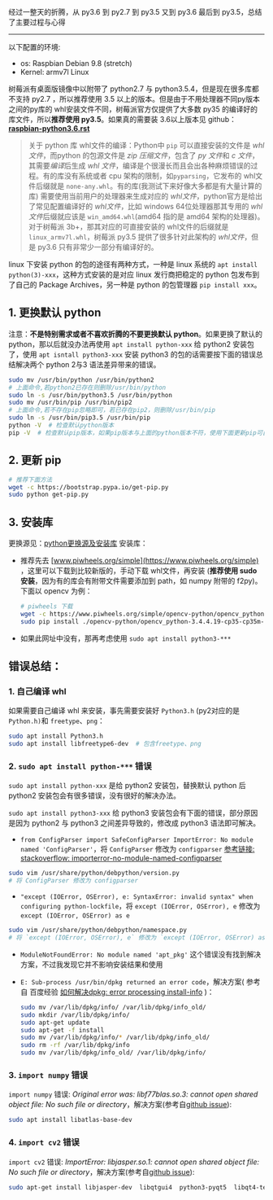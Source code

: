 经过一整天的折腾，从 py3.6 到 py2.7 到 py3.5 又到 py3.6 最后到 py3.5，总结了主要过程与心得

---

以下配置的环境:

- os: Raspbian Debian 9.8 (stretch)
- Kernel: armv7l Linux

树莓派有桌面版镜像中以附带了 python2.7 与 python3.5.4，但是现在很多库都不支持 py2.7 ，所以推荐使用 3.5 以上的版本。但是由于不用处理器不同py版本之间的py库的 whl安装文件不同，树莓派官方仅提供了大多数 py35 的编译好的库文件，所以**推荐使用 py3.5**。如果真的需要装 3.6以上版本见 github：[**raspbian-python3.6.rst**](https://gist.github.com/dschep/24aa61672a2092246eaca2824400d37f)

> 关于 python 库 whl文件的编译：Python中 `pip` 可以直接安装的文件是 *whl文件*，而python 的包源文件是 *zip 压缩文件*，包含了 *py 文件*和 *c 文件*，其需要*编译*后生成 *whl 文件*，编译是个很漫长而且会出各种麻烦错误的过程。有的库没有系统或者 cpu 架构的限制，如`pyparsing`，它发布的 whl文件后缀就是 `none-any.whl`。有的库(我测试下来好像大多都是有大量计算的库) 需要使用当前用户的处理器来生成对应的 *whl文件*，python官方是给出了常见配置编译好的 *whl文件*，比如 windows 64位处理器那其专用的 *whl文件*后缀就应该是 `win_amd64.whl`(amd64 指的是 amd64 架构的处理器)。对于树莓派 3b+，那其对应的可直接安装的 whl文件的后缀就是 `linux_armv7l.whl`，树莓派 py3.5 提供了很多针对此架构的 *whl文件*，但是 py3.6 只有非常少一部分有编译好的。

linux 下安装 python 的包的途径有两种方式，一种是 linux 系统的 `apt install python(3)-xxx`，这种方式安装的是对应 linux 发行商把稳定的 python 包发布到了自己的 Package Archives，另一种是 python 的包管理器 `pip install xxx`。

## 1. 更换默认 python

注意：**不是特别需求或者不喜欢折腾的不要更换默认 python**。如果更换了默认的python，那以后就没办法再使用 `apt install python-xxx` 给 python2 安装包了，使用 `apt isntall python3-xxx` 安装 python3 的包的话需要按下面的错误总结解决两个 python 2与3 语法差异带来的错误。

```bash
sudo mv /usr/bin/python /usr/bin/python2
# 上面命令,若python2已存在则删除/usr/bin/python
sudo ln -s /usr/bin/python3.5 /usr/bin/python
sudo mv /usr/bin/pip /usr/bin/pip2
# 上面命令,若不存在pip忽略即可，若已存在pip2，则删除/usr/bin/pip
sudo ln -s /usr/bin/pip3.5 /usr/bin/pip
python -V  # 检查默认python版本
pip -V  # 检查默认pip版本，如果pip版本与上面的python版本不符，使用下面更新pip可自动解决
```

## 2. 更新 pip

```bash
# 推荐下面方法
wget -c https://bootstrap.pypa.io/get-pip.py
sudo python get-pip.py
```

## 3. 安装库

更换源见：[python更换源及安装库](https://www.brothereye.cn/python/128)
安装库：

- 推荐先去 [www.piwheels.org/simple](https://www.piwheels.org/simple) ，这里可以下载到比较新版的，手动下载 whl文件，再安装 (**推荐使用 sudo 安装**，因为有的库会有附带文件需要添加到 path，如 numpy 附带的 f2py)。下面以 opencv 为例：

  ```bash
  # piwheels 下载
  wget -c https://www.piwheels.org/simple/opencv-python/opencv_python-3.4.4.19-cp35-cp35m-linux_armv7l.whl
  sudo pip install ./opencv-python/opencv_python-3.4.4.19-cp35-cp35m-linux_armv7l.whl
  ```

- 如果此网址中没有，那再考虑使用 `sudo apt install python3-***`

## 错误总结：

### 1. 自己编译 whl

如果需要自己编译 whl 来安装，事先需要安装好 `Python3.h` (py2对应的是`Python.h)`和 `freetype`、`png`：

```bash
sudo apt install Python3.h
sudo apt install libfreetype6-dev  # 包含freetype、png
```

### 2. `sudo apt install python-***` 错误

`sudo apt install python-xxx` 是给 python2 安装包，替换默认 python 后 python2 安装包会有很多错误，没有很好的解决办法。

`sudo apt install python3-xxx` 给 python3 安装包会有下面的错误，部分原因是因为 python2 与 python3 之间差异导致的，修改成 python3 语法即可解决。

- `from ConfigParser import SafeConfigParser ImportError: No module named 'ConfigParser'`，将 `ConfigParser` 修改为 `configparser` [参考链接: stackoverflow: importerror-no-module-named-configparser](https://stackoverflow.com/questions/14087598/python-3-importerror-no-module-named-configparser)

```bash
sudo vim /usr/share/python/debpython/version.py
# 将 ConfigParser 修改为 configparser
```

- `"except (IOError, OSError), e: SyntaxError: invalid syntax" when configuring python-lockfile`，将 `except (IOError, OSError), e` 修改为 `except (IOError, OSError) as e`

```bash
sudo vim /usr/share/python/debpython/namespace.py
# 将 `except (IOError, OSError), e` 修改为 `except (IOError, OSError) as e`
```

- `ModuleNotFoundError: No module named 'apt_pkg'` 这个错误没有找到解决方案，不过我发现它并不影响安装结果和使用
- `E: Sub-process /usr/bin/dpkg returned an error code`，解决方案( 参考自 百度经验 [如何解决dpkg: error processing install-info](https://jingyan.baidu.com/article/b2c186c8e95d1dc46ef6ff0c.html) )：

    ```bash
    sudo mv /var/lib/dpkg/info/ /var/lib/dpkg/info_old/
    sudo mkdir /var/lib/dpkg/info/
    sudo apt-get update
    sudo apt-get -f install
    sudo mv /var/lib/dpkg/info/* /var/lib/dpkg/info_old/
    sudo rm -rf /var/lib/dpkg/info
    sudo mv /var/lib/dpkg/info_old/ /var/lib/dpkg/info/
    ```

### 3. `import numpy` 错误

`import numpy` 错误: *Original error was: libf77blas.so.3: cannot open shared object file: No such file or directory*，解决方案(参考自[github issue](https://github.com/Kitt-AI/snowboy/issues/262)):

```bash
sudo apt install libatlas-base-dev
```

### 4. `import cv2` 错误

`import cv2` 错误: *ImportError: libjasper.so.1: cannot open shared object file: No such file or directory*，解决方案(参考自[github issue](https://github.com/amymcgovern/pyparrot/issues/34)):

```bash
sudo apt-get install libjasper-dev  libqtgui4  python3-pyqt5  libqt4-test
```

